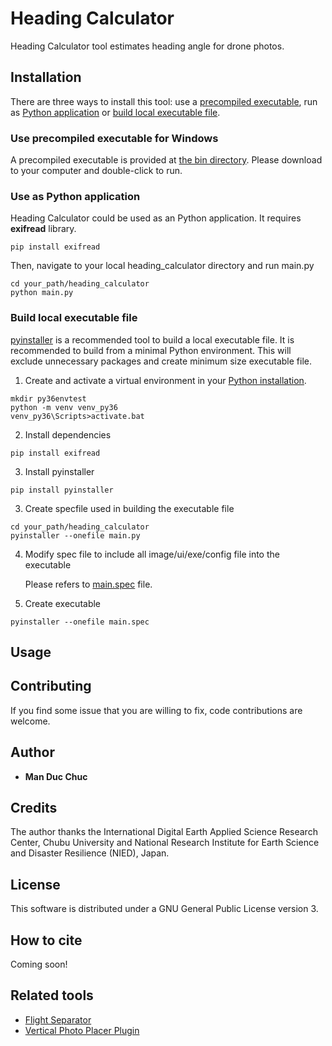 # Heading Calculator

Heading Calculator tool estimates heading angle for drone photos. 

## Installation

There are three ways to install this tool: use a [precompiled executable](#use-precompiled-executable-for-windows), run as [Python application](#use-as-python-application) or [build local executable file](#build-local-executable-file).

### Use precompiled executable for Windows

A precompiled executable is provided at [the bin directory](https://github.com/verticalphotoplacer/HeadingCalculator/tree/master/bin).
Please download to your computer and double-click to run.

### Use as Python application

Heading Calculator could be used as an Python application.
It requires <b>exifread</b> library.

```
pip install exifread
```

Then, navigate to your local heading_calculator directory and run main.py

```
cd your_path/heading_calculator
python main.py
```

### Build local executable file

[pyinstaller](https://www.pyinstaller.org/) is a recommended tool to build a local executable file.
It is recommended to build from a minimal Python environment. This will exclude unnecessary packages and create minimum size executable file.

1. Create and activate a virtual environment in your [Python installation](https://www.python.org/downloads/).

```
mkdir py36envtest
python -m venv venv_py36
venv_py36\Scripts>activate.bat
```

2. Install dependencies

```
pip install exifread
```

3. Install pyinstaller

```
pip install pyinstaller
```

3. Create specfile used in building the executable file

```
cd your_path/heading_calculator
pyinstaller --onefile main.py
```

4. Modify spec file to include all image/ui/exe/config file into the executable

    Please refers to [main.spec](https://github.com/verticalphotoplacer/HeadingCalculator/blob/master/main.spec) file.

5. Create executable

```
pyinstaller --onefile main.spec
```

## Usage

## Contributing

If you find some issue that you are willing to fix, code contributions are welcome. 

## Author

* **Man Duc Chuc** 

## Credits

The author thanks the International Digital Earth Applied Science Research Center, Chubu University and National Research Institute for Earth Science and Disaster Resilience (NIED), Japan.

## License

This software is distributed under a GNU General Public License version 3.

## How to cite 
Coming soon!

## Related tools
* [Flight Separator](https://github.com/verticalphotoplacer/FlightSeparator)
* [Vertical Photo Placer Plugin](https://github.com/verticalphotoplacer/VerticalPhotoPlacer)
